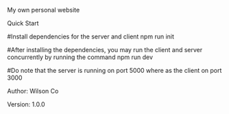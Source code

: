 My own personal website

Quick Start

#Install dependencies for the server and client
npm run init

#After installing the dependencies, you may run the client and server concurrently by running the command
npm run dev

#Do note that the server is running on port 5000 where as the client on port 3000






Author: Wilson Co

Version: 1.0.0
